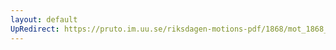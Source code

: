 ```yaml
---
layout: default
UpRedirect: https://pruto.im.uu.se/riksdagen-motions-pdf/1868/mot_1868__ak__234/mot_1868__ak__234-001.pdf
---
```

